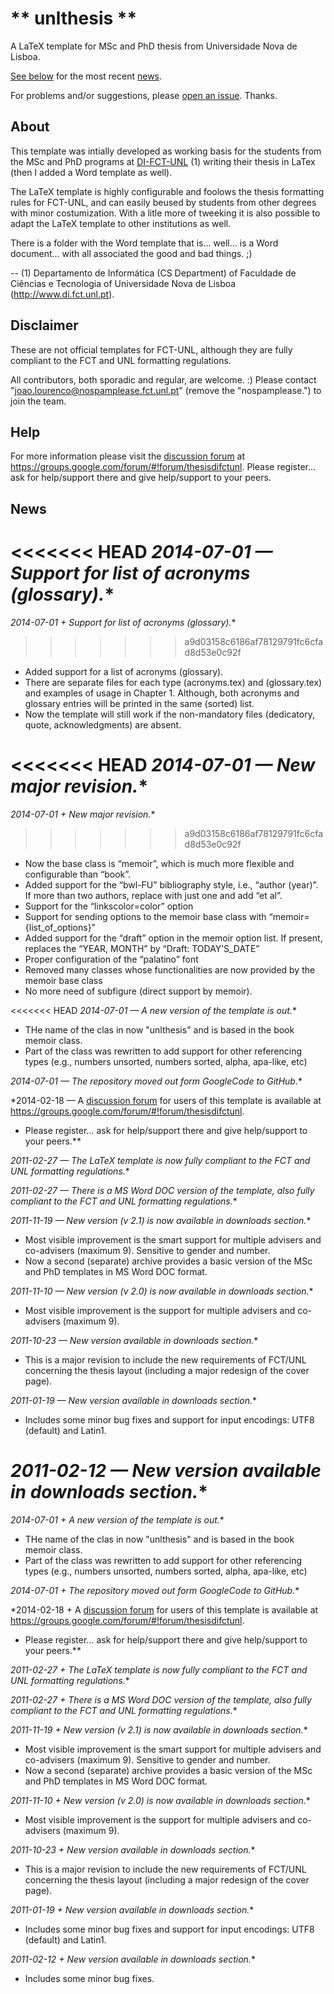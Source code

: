 ** unlthesis **
===============

A LaTeX template for MSc and PhD thesis from Universidade Nova de Lisboa.

[See below](#news) for the most recent [news](#news).

For problems and/or suggestions, please [open an issue](https://github.com/joaomlourenco/unlthesis/issues). Thanks.


About
-----

This template was intially developed as working basis for the students from the MSc and PhD programs at [DI-FCT-UNL](http://www.di.fct.unl.pt) (1) writing their thesis in LaTex (then I added a Word template as well).

The LaTeX template is highly configurable and foolows the thesis formatting rules for FCT-UNL, and can easily beused by students from other degrees with minor costumization. With a litle more of tweeking it is also possible to adapt the LaTeX template to other institutions as well.

There is a folder with the Word template that is... well... is a Word document... with all associated the good and bad things. ;)

-- (1) Departamento de Informática (CS Department) of Faculdade de Ciências e Tecnologia of Universidade Nova de Lisboa (http://www.di.fct.unl.pt).


Disclaimer
----------

These are not official templates for FCT-UNL, although they are fully compliant to the FCT and UNL formatting regulations.

All contributors, both sporadic and regular, are welcome. :) Please contact "joao.lourenco@nospamplease.fct.unl.pt" (remove the "nospamplease.") to join the team.


Help
----

For more information please visit the [discussion forum](https://groups.google.com/forum/#!forum/thesisdifctunl) at https://groups.google.com/forum/#!forum/thesisdifctunl. Please register… ask for help/support there and give help/support to your peers.


News
----

<<<<<<< HEAD
*2014-07-01 — Support for list of acronyms (glossary).**
=======
*2014-07-01 + Support for list of acronyms (glossary).**
>>>>>>> a9d03158c6186af78129791fc6cfad8d53e0c92f
+ Added support for a list of acronyms (glossary).
+ There are separate files for each type (acronyms.tex) and (glossary.tex) and examples of usage in Chapter 1.  Although, both acronyms and glossary entries will be printed in the same (sorted) list.
+ Now the template will still work if the non-mandatory files (dedicatory, quote, acknowledgments) are absent.

<<<<<<< HEAD
*2014-07-01 — New major revision.**
=======
*2014-07-01 + New major revision.**
>>>>>>> a9d03158c6186af78129791fc6cfad8d53e0c92f
+ Now the base class is “memoir”, which is much more flexible and configurable than “book”.
+ Added support for the “bwl-FU” bibliography style, i.e., “author (year)”.  If more than two authors, replace with just one and add “et al”.
+ Support for the “linkscolor=color” option
+ Support for sending options to the memoir base class with “memoir={list_of_options}”
+ Added support for the “draft” option in the memoir option list. If present, replaces the “YEAR, MONTH” by “Draft: TODAY’S_DATE”
+ Proper configuration of the “palatino” font
+ Removed many classes whose functionalities are now provided by the memoir base class
+ No more need of subfigure (direct support by memoir).

<<<<<<< HEAD
*2014-07-01 — A new version of the template is out.**
+ THe name of the clas in now "unlthesis" and is based in the book memoir class.  
+ Part of the class was rewritten to add support for other referencing types (e.g., numbers unsorted, numbers sorted, alpha, apa-like, etc)

*2014-07-01 — The repository moved out form GoogleCode to GitHub.**

*2014-02-18 — A [discussion forum](https://groups.google.com/forum/#!forum/thesisdifctunl) for users of this template is available at https://groups.google.com/forum/#!forum/thesisdifctunl. 
+ Please register… ask for help/support there and give help/support to your peers.**

*2011-02-27 — The LaTeX template is now fully compliant to the FCT and UNL formatting regulations.**

*2011-02-27 — There is a MS Word DOC version of the template, also fully compliant to the FCT and UNL formatting regulations.**

*2011-11-19 — New version (v 2.1) is now available in downloads section.**
+ Most visible improvement is the smart support for multiple advisers and co-advisers (maximum 9). Sensitive to gender and number. 
+ Now a second (separate) archive provides a basic version of the MSc and PhD templates in MS Word DOC format.

*2011-11-10 — New version (v 2.0) is now available in downloads section.**
+ Most visible improvement is the support for multiple advisers and co-advisers (maximum 9).

*2011-10-23 — New version available in downloads section.**
+ This is a major revision to include the new requirements of FCT/UNL concerning the thesis layout (including a major redesign of the cover page).

*2011-01-19 — New version available in downloads section.**
+ Includes some minor bug fixes and support for input encodings: UTF8 (default) and Latin1.

*2011-02-12 — New version available in downloads section.**
=======
*2014-07-01 + A new version of the template is out.**
+ THe name of the clas in now "unlthesis" and is based in the book memoir class.  
+ Part of the class was rewritten to add support for other referencing types (e.g., numbers unsorted, numbers sorted, alpha, apa-like, etc)

*2014-07-01 + The repository moved out form GoogleCode to GitHub.**

*2014-02-18 + A [discussion forum](https://groups.google.com/forum/#!forum/thesisdifctunl) for users of this template is available at https://groups.google.com/forum/#!forum/thesisdifctunl. 
+ Please register… ask for help/support there and give help/support to your peers.**

*2011-02-27 + The LaTeX template is now fully compliant to the FCT and UNL formatting regulations.**

*2011-02-27 + There is a MS Word DOC version of the template, also fully compliant to the FCT and UNL formatting regulations.**

*2011-11-19 + New version (v 2.1) is now available in downloads section.**
+ Most visible improvement is the smart support for multiple advisers and co-advisers (maximum 9). Sensitive to gender and number. 
+ Now a second (separate) archive provides a basic version of the MSc and PhD templates in MS Word DOC format.

*2011-11-10 + New version (v 2.0) is now available in downloads section.**
+ Most visible improvement is the support for multiple advisers and co-advisers (maximum 9).

*2011-10-23 + New version available in downloads section.**
+ This is a major revision to include the new requirements of FCT/UNL concerning the thesis layout (including a major redesign of the cover page).

*2011-01-19 + New version available in downloads section.**
+ Includes some minor bug fixes and support for input encodings: UTF8 (default) and Latin1.

*2011-02-12 + New version available in downloads section.**
+ Includes some minor bug fixes.
